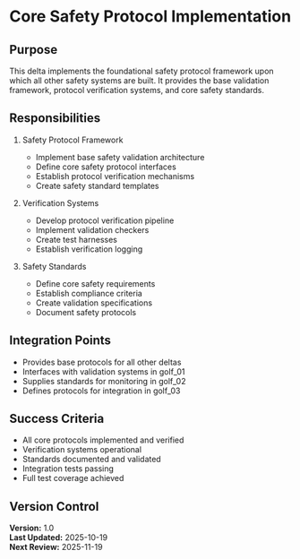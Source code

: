 # Core Safety Protocol Implementation

## Purpose

This delta implements the foundational safety protocol framework upon which all other safety systems are built. It provides the base validation framework, protocol verification systems, and core safety standards.

## Responsibilities

1. Safety Protocol Framework
   - Implement base safety validation architecture
   - Define core safety protocol interfaces
   - Establish protocol verification mechanisms
   - Create safety standard templates

2. Verification Systems
   - Develop protocol verification pipeline
   - Implement validation checkers
   - Create test harnesses
   - Establish verification logging

3. Safety Standards
   - Define core safety requirements
   - Establish compliance criteria
   - Create validation specifications
   - Document safety protocols

## Integration Points

- Provides base protocols for all other deltas
- Interfaces with validation systems in golf_01
- Supplies standards for monitoring in golf_02
- Defines protocols for integration in golf_03

## Success Criteria

- All core protocols implemented and verified
- Verification systems operational
- Standards documented and validated
- Integration tests passing
- Full test coverage achieved

## Version Control

**Version:** 1.0  
**Last Updated:** 2025-10-19  
**Next Review:** 2025-11-19